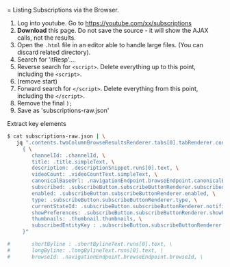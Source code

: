 = Listing Subscriptions via the Browser.

1. Log into youtube. Go to https://youtube.com/xx/subscriptions
2. **Download** this page. Do not save the source - it will show the AJAX calls, not the results.
3. Open the ```.html``` file in an editor able to handle large files. (You can discard related directory).
4. Search for 'itResp'....
5. Reverse search for ```<script>```. Delete everything up to this point, including the ```<script>```.
6. (remove start)
7. Forward search for ```</script>```. Delete everything from this point, including the ```</script>```.
8. Remove the final ```);```
9. Save as 'subscriptions-raw.json'


Extract key elements

```bash
$ cat subscriptions-raw.json | \
   jq ".contents.twoColumnBrowseResultsRenderer.tabs[0].tabRenderer.content.sectionListRenderer.contents[0].itemSectionRenderer.contents[0].shelfRenderer.content.expandedShelfContentsRenderer.items[].channelRenderer | \
     { \
        channelId: .channelId, \
        title: .title.simpleText, \
        description: .descriptionSnippet.runs[0].text, \
        videoCount: .videoCountText.simpleText, \
        canonicalBaseUrl: .navigationEndpoint.browseEndpoint.canonicalBaseUrl, \
        subscribed: .subscribeButton.subscribeButtonRenderer.subscribed, \
        enabled: .subscribeButton.subscribeButtonRenderer.enabled, \
        type: .subscribeButton.subscribeButtonRenderer.type, \
        currentStateId: .subscribeButton.subscribeButtonRenderer.notificationPreferenceButton.subscriptionNotificationToggleButtonRenderer.currentStateId, \
        showPreferences: .subscribeButton.subscribeButtonRenderer.showPreferences, \
        thumbnails: .thumbnail.thumbnails, \
        subscribedEntityKey : .subscribeButton.subscribeButtonRenderer.subscribedEntityKey \
     }"

#       shortByline : .shortBylineText.runs[0].text, \
#       longByline: .longBylineText.runs[0].text, \
#       browseId: .navigationEndpoint.browseEndpoint.browseId, \
```